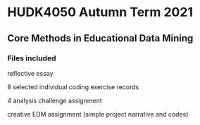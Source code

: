 # HUDK4050 Autumn Term 2021

## Core Methods in Educational Data Mining

### Files included

reflective essay

8 selected individual coding exercise records

4 analysis challenge assignment

creative EDM assignment (simple project narrative and codes)
